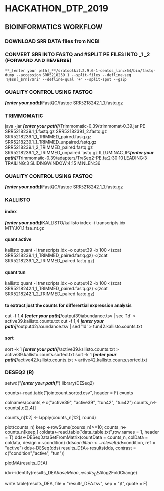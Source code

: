# HACKATHON_DTP_2019
## BIOINFORMATICS WORKFLOW


### DOWNLOAD SRR DATA files from NCBI
 

### CONVERT SRR INTO FASTQ and #SPLIT PE FILES INTO _1 _2 (FORWARD AND REVERSE)


`**_[enter your path]_**/sratoolkit.2.9.6-1-centos_linux64/bin/fastq-dump --accession SRR5218239.1 --split-files --defline-seq '@$sn[_$rn]/$ri' --defline-qual '+' --split-spot --gzip`


### QUALITY CONTROL USING FASTQC

**_[enter your path]_**/FastQC/fastqc SRR5218242.1_1.fastq.gz 

### TRIMMOMATIC

java -jar **_[enter your path]_**/Trimmomatic-0.39/trimmomat-0.39.jar PE SRR5218239.1_1.fastq.gz SRR5218239.1_2.fastq.gz SRR5218239.1_1_TRIMMED_paired.fastq.gz SRR5218239.1_1_TRIMMED_unpaired.fastq.gz SRR5218239.1_2_TRIMMED_paired.fastq.gz SRR5218239.1_2_TRIMMED_unpaired.fastq.gz ILLUMINACLIP:**_[enter your path]_**/Trimmomatic-0.39/adapters/TruSeq2-PE.fa:2:30:10 LEADING:3 TRAILING:3 SLIDINGWINDOW:4:15 MINLEN:36

### QUALITY CONTROL USING FASTQC

**_[enter your path]_**/FastQC/fastqc SRR5218242.1_1.fastq.gz 

### KALLISTO
#### index
**_[enter your path]_**/KALLISTO/kallisto index -i transcripts.idx MTYJ01.1.fsa_nt.gz
#### quant active
kallisto quant -i transcripts.idx -o output39 -b 100 <(zcat SRR5218239.1_1_TRIMMED_paired.fastq.gz) <(zcat SRR5218239.1_2_TRIMMED_paired.fastq.gz)
#### quant tun
kallisto quant -i transcripts.idx -o output42 -b 100 <(zcat SRR5218242.1_1_TRIMMED_paired.fastq.gz) <(zcat SRR5218242.1_2_TRIMMED_paired.fastq.gz)

#### to extract just the counts for differential expression analysis
cut -f 1,4 **_[enter your path]_**/output39/abundance.tsv | sed '1d' > active39.kallisto.counts.txt
cut -f 1,4 **_[enter your path]_**/output42/abundance.tsv | sed '1d' > tun42.kallisto.counts.txt

#### sort
sort -k 1 **_[enter your path]_**/active39.kallisto.counts.txt > active39.kallisto.counts.sorted.txt 
sort -k 1 **_[enter your path]_**/active42.kallisto.counts.txt > active42.kallisto.counts.sorted.txt 

### DESEQ2 (R)
setwd("**_[enter your path]_**")
library(DESeq2)


counts<-read.table("jointcount.sorted.csv", header = F)
counts

colnames(counts)<-c("active39", "active39", "tun42", "tun42")
counts_n<-counts[,c(2,4)]


counts_n[1:2] <- lapply(counts_n[1:2], round)


plot(counts_n)
keep <-rowSums(counts_n)>=10; counts_n<- counts_n[keep,]
coldata<-read.table("data_table.txt",row.names = 1, header = T)
dds<-DESeqDataSetFromMatrix(countData = counts_n, colData = coldata, design = ~condition)
dds$condition <- relevel(dds$condition, ref = "active")
dds<-DESeq(dds)
results_DEA<-results(dds, contrast = c("condition","active", "tun"))


plotMA(results_DEA)

idx<-identify(results_DEA$baseMean, results_DEA$log2FoldChange)

write.table(results_DEA, file = "results_DEA.tsv", sep = "\t", quote = F)


